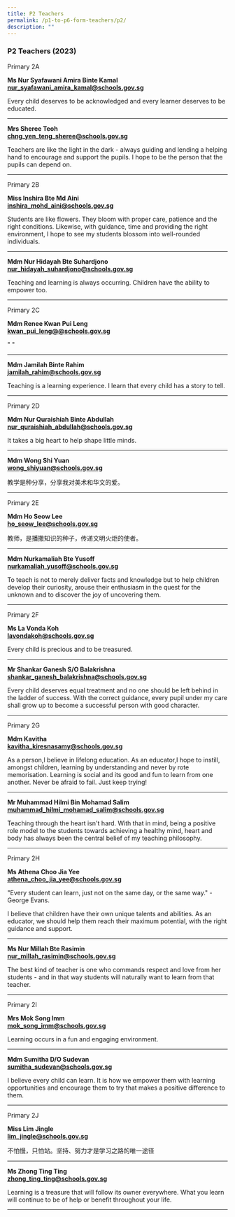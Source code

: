 ```yaml
---
title: P2 Teachers
permalink: /p1-to-p6-form-teachers/p2/
description: ""
---
```

### P2 Teachers (2023)

Primary 2A

**Ms Nur Syafawani Amira Binte Kamal** <br>
[**nur_syafawani_amira_kamal@schools.gov.sg**](mailto:nur_syafawani_amira_kamal@schools.gov.sg)

Every child deserves to be acknowledged and every learner deserves to be educated.

* * *

**Mrs Sheree Teoh** <br>
[**chng_yen_teng_sheree@schools.gov.sg**](mailto:chng_yen_teng_sheree@schools.gov.sg)

Teachers are like the light in the dark - always guiding and lending a helping hand to encourage and support the pupils. I hope to be the person that the pupils can depend on.

* * *

Primary 2B

**Miss Inshira Bte Md Aini** <br>
[**inshira_mohd_aini@schools.gov.sg**](mailto:inshira_mohd_aini@schools.gov.sg)

Students are like flowers. They bloom with proper care, patience and the right conditions. Likewise, with guidance, time and providing the right environment, I hope to see my students blossom into well-rounded individuals.

* * *

**Mdm Nur Hidayah Bte Suhardjono** <br>
[**nur_hidayah_suhardjono@schools.gov.sg**](mailto:nur_hidayah_suhardjono@schools.gov.sg)

Teaching and learning is always occurring. Children have the ability to empower too.

* * *

Primary 2C

**Mdm Renee Kwan Pui Leng** <br>
[**kwan_pui_leng@@schools.gov.sg**](mailto:kwan_pui_leng@@schools.gov.sg)

"     "

* * *

**Mdm Jamilah Binte Rahim** <br>
[**jamilah_rahim@schools.gov.sg**](mailto:jamilah_rahim@schools.gov.sg)

Teaching is a learning experience. I learn that every child has a story to tell.

* * *

Primary 2D

**Mdm Nur Quraishiah Binte Abdullah** <br>
[**nur_quraishiah_abdullah@schools.gov.sg**](mailto:nur_quraishiah@schools.gov.sg)

It takes a big heart to help shape little minds.

* * *

**Mdm Wong Shi Yuan** <br>
[**wong_shiyuan@schools.gov.sg**](mailto:wong_shiyuan@schools.gov.sg)

教学是种分享，分享我对美术和华文的爱。

* * *

Primary 2E

**Mdm Ho Seow Lee** <br>
[**ho_seow_lee@schools.gov.sg**](mailto:ho_seow_lee@schools.gov.sg)

教师，是播撒知识的种子，传递文明火炬的使者。

* * *

**Mdm Nurkamaliah Bte Yusoff** <br>
[**nurkamaliah_yusoff@schools.gov.sg**](mailto:nurkamaliah_yusoff@schools.gov.sg)

To teach is not to merely deliver facts and knowledge but to help children develop their curiosity, arouse their enthusiasm in the quest for the unknown and to discover the joy of uncovering them.

* * *

Primary 2F

**Ms La Vonda Koh** <br>
[**lavondakoh@schools.gov.sg**](mailto:lavondakoh@schools.gov.sg)

Every child is precious and to be treasured.

* * *

**Mr Shankar Ganesh S/O Balakrishna** <br>
[**shankar_ganesh_balakrishna@schools.gov.sg**](mailto:chow_kar_yin@schools.gov.sg)

Every child deserves equal treatment and no one should be left behind in the ladder of success. With the correct guidance, every pupil under my care shall grow up to become a successful person with good character.

* * *

Primary 2G

**Mdm Kavitha** <br>
[**kavitha_kiresnasamy@schools.gov.sg**](mailto:kavitha_kiresnasamy@schools.gov.sg)

As a person,I believe in lifelong education. As an educator,I hope to instill, amongst children, learning by understanding and never by rote memorisation. Learning is social and its good and fun to learn from one another. Never be afraid to fail. Just keep trying!

* * *

**Mr Muhammad Hilmi Bin Mohamad Salim** <br>
[**muhammad_hilmi_mohamad_salim@schools.gov.sg**](mailto:muhammad_hilmi_mohamad_salim@schools.gov.sg)

Teaching through the heart isn't hard. With that in mind, being a positive role model to the students towards achieving a healthy mind, heart and body has always been the central belief of my teaching philosophy.

* * *

Primary 2H

**Ms Athena Choo Jia Yee** <br>
[**athena_choo_jia_yee@schools.gov.sg**](mailto:athena_choo_jia_yee@schools.gov.sg)

"Every student can learn, just not on the same day, or the same way." - George Evans. 

I believe that children have their own unique talents and abilities. As an educator, we should help them reach their maximum potential, with the right guidance and support.

* * *

**Ms Nur Millah Bte Rasimin** <br>
[**nur_millah_rasimin@schools.gov.sg**](mailto:nur_millah_rasimin@schools.gov.sg)

The best kind of teacher is one who commands respect and love from her students - and in that way students will naturally want to learn from that teacher.

* * *

Primary 2I

**Mrs Mok Song Imm** <br>
[**mok_song_imm@schools.gov.sg**](mailto:mok_song_imm@schools.gov.sg)

Learning occurs in a fun and engaging environment.

* * *

**Mdm Sumitha D/O Sudevan** <br>
[**sumitha_sudevan@schools.gov.sg**](mailto:sumitha_sudevan@schools.gov.sg)

I believe every child can learn. It is how we empower them with learning opportunities and encourage them to try that makes a positive difference to them.

* * *

Primary 2J

**Miss Lim Jingle** <br>
[**lim_jingle@schools.gov.sg**](mailto:lim_jingle@schools.gov.sg)

不怕慢，只怕站。坚持、努力才是学习之路的唯一途径

* * *


**Ms Zhong Ting Ting** <br>
[**zhong_ting_ting@schools.gov.sg**](mailto:zhong_ting_ting@schools.gov.sg)

Learning is a treasure that will follow its owner everywhere.
What you learn will continue to be of help or benefit throughout your life.

* * *